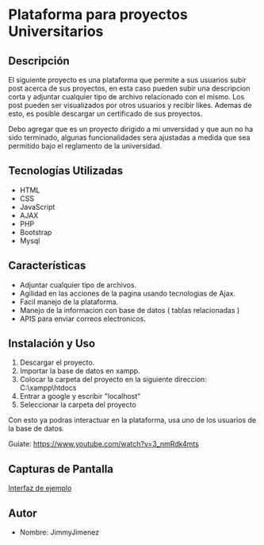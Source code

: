 # Plataforma para proyectos Universitarios

## Descripción

El siguiente proyecto es una plataforma que permite a sus usuarios subir post acerca de sus proyectos, en esta caso pueden subir una descripcion corta y adjuntar cualquier tipo de archivo relacionado con el mismo. Los post pueden ser visualizados por otros usuarios y recibir likes. 
Ademas de esto, es posible descargar un certificado de sus proyectos.

Debo agregar que es un proyecto dirigido a mi unversidad y que aun no ha sido terminado, algunas funcionalidades sera ajustadas a medida que sea permitido bajo el reglamento de la universidad.

## Tecnologías Utilizadas

- HTML
- CSS
- JavaScript
- AJAX
- PHP
- Bootstrap
- Mysql

## Características

- Adjuntar cualquier tipo de archivos.
- Agilidad en las acciones de la pagina usando tecnologias de Ajax.
- Facil manejo de la plataforma.
- Manejo de la informacion con base de datos ( tablas relacionadas )
- APIS para enviar correos electronicos.

## Instalación y Uso

1. Descargar el proyecto.
2. Importar la base de datos en xampp.
3.  Colocar la carpeta del proyecto en la siguiente direccion: C:\xampp\htdocs
4.  Entrar a google y escribir "localhost"
5. Seleccionar la carpeta del proyecto

Con esto ya podras interactuar en la plataforma, usa uno de los usuarios de la base de datos.

Guiate:
https://www.youtube.com/watch?v=3_nmRdk4mts

## Capturas de Pantalla
[Interfaz de ejemplo](https://github.com/Jimmy2004S/ProaulaWeb/blob/main/Proaula.png)



## Autor
- Nombre: JimmyJimenez





